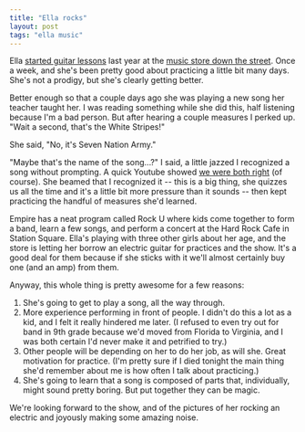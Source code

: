 ```yaml
---
title: "Ella rocks"
layout: post
tags: "ella music"
---
```


Ella [started guitar lessons](https://www.flickr.com/photos/cwinters/10449435686)
last year at the [music store down the street](http://empiremusiconline.com/). 
Once a week, and she's been pretty good about practicing a little bit many
days. She's not a prodigy, but she's clearly getting better. 

Better enough so that a couple days ago she was playing a new song her teacher
taught her. I was reading something while she did this, half listening because
I'm a bad person. But after hearing a couple measures I perked up. "Wait a
second, that's the White Stripes!"

She said, "No, it's Seven Nation Army."

"Maybe that's the name of the song...?" I said, a little jazzed I recognized a
song without prompting. A quick Youtube showed 
[we were both right](https://www.youtube.com/watch?v=0J2QdDbelmY) (of course).
She beamed that I recognized it -- this is a big thing, she quizzes us all the
time and it's a little bit more pressure than it sounds -- then kept practicing
the handful of measures she'd learned.

Empire has a neat program called Rock U where kids come together to form a
band, learn a few songs, and perform a concert at the Hard Rock Cafe in Station
Square. Ella's playing with three other girls about her age, and the store is
letting her borrow an electric guitar for practices and the show. It's a good
deal for them because if she sticks with it we'll almost certainly buy one (and
an amp) from them.

Anyway, this whole thing is pretty awesome for a few reasons:

1. She's going to get to play a song, all the way through.
2. More experience performing in front of people. I didn't do this a lot as a
   kid, and I felt it really hindered me later. (I refused to even try out for
   band in 9th grade because we'd moved from Florida to Virginia, and I was
   both certain I'd never make it and petrified to try.)
3. Other people will be depending on her to do her job, as will she. Great
   motivation for practice. (I'm pretty sure if I died tonight the main thing
   she'd remember about me is how often I talk about practicing.) 
4. She's going to learn that a song is composed of parts that, individually,
   might sound pretty boring. But put together they can be magic.

We're looking forward to the show, and of the pictures of her rocking an
electric and joyously making some amazing noise.

